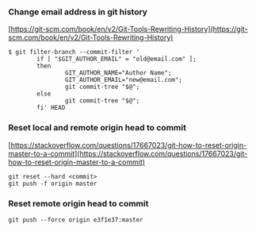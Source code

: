 ### Change email address in git history
[https://git-scm.com/book/en/v2/Git-Tools-Rewriting-History](https://git-scm.com/book/en/v2/Git-Tools-Rewriting-History)

```
$ git filter-branch --commit-filter '
        if [ "$GIT_AUTHOR_EMAIL" = "old@email.com" ];
        then
                GIT_AUTHOR_NAME="Author Name";
                GIT_AUTHOR_EMAIL="new@email.com";
                git commit-tree "$@";
        else
                git commit-tree "$@";
        fi' HEAD
```

### Reset local and remote origin head to commit
[https://stackoverflow.com/questions/17667023/git-how-to-reset-origin-master-to-a-commit](https://stackoverflow.com/questions/17667023/git-how-to-reset-origin-master-to-a-commit)

```
git reset --hard <commit>
git push -f origin master
```

### Reset remote origin head to commit

```
git push --force origin e3f1e37:master
```
